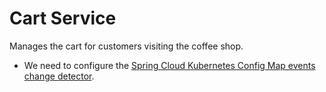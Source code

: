 # Cart Service

Manages the cart for customers visiting the coffee shop.

* We need to configure the [Spring Cloud Kubernetes
Config Map events change detector](https://github.com/spring-cloud/spring-cloud-kubernetes/blob/main/spring-cloud-kubernetes-fabric8-config/src/main/java/org/springframework/cloud/kubernetes/fabric8/config/reload/EventBasedConfigMapChangeDetector.java). 
